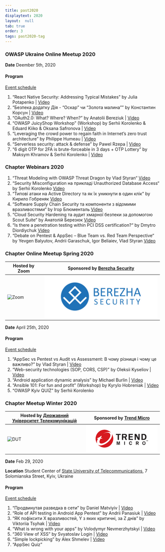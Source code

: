```yaml
---
title: past2020
displaytext: 2020
layout:  null
tab: true
order: 3
tags: past2020-tag
---
```


### OWASP Ukraine Online Meetup 2020

**Date** Deember 5th, 2020 


#### Program

[Event
schedule](https://cfp.owaspukraine.org/owaspukraine2020/schedule/)

1.  “React Native Security: Addressing Typical Mistakes” by Julia Potapenko |
    [Video](https://www.youtube.com/watch?v=SdnSHb2zFW0&list=PLBvwykOxvhNa3J67VHtmJsxT_c2LPyUNz&index=1)
2.  “Безпека додатку Дія - “Оскар” чи “Золота малина”” by Константин Корсун |
    [Video](https://www.youtube.com/watch?v=_Gn3zFPpuV8&list=PLBvwykOxvhNa3J67VHtmJsxT_c2LPyUNz&index=2)
3.  “OAuth2.0: What? Where? When?” by Anatolii Bereziuk |
    [Video](https://www.youtube.com/watch?v=kuBx8u-lAkk&list=PLBvwykOxvhNa3J67VHtmJsxT_c2LPyUNz&index=3)
4.  “OWASP JuicyShop Workshop” (Workshop) by Serhii Korolenko & Eduard Kiiko & Oksana Safronova |
    [Video](https://www.youtube.com/watch?v=fJDgXOLpmnw&list=PLBvwykOxvhNa3J67VHtmJsxT_c2LPyUNz&index=4)
5.  “Leveraging the crowd power to regain faith in Internet’s zero trust architecture” by Philippe Humeau |
    [Video](https://www.youtube.com/watch?v=R6uwwzWZJMk&list=PLBvwykOxvhNa3J67VHtmJsxT_c2LPyUNz&index=5)
6.  “Serverless security: attack & defense” by Pawel Rzepa |
    [Video](https://www.youtube.com/watch?v=iy4iw8VgyHM&list=PLBvwykOxvhNa3J67VHtmJsxT_c2LPyUNz&index=6)
7.  “6 digit OTP for 2FA is brute-forceable in 3 days + OTP Lottery” by Maksym Khramov & Serhii Korolenko |
    [Video](https://www.youtube.com/watch?v=7YlqYWEweqk&list=PLBvwykOxvhNa3J67VHtmJsxT_c2LPyUNz&index=7)

### Chapter Webinars 2020

1. “Threat Modeling with OWASP Threat Dragon by Vlad Styran“ [Video](https://www.youtube.com/watch?v=ebTyyZuIgqI&list=PLDLqQj8RuUFujgQA6WpkYMc_oDstMhsZZ&index=2&t=0s)
2. “Security Misconfiguration на прикладі Unauthorized Database Access“ by Serhii Korolenko [Video](https://www.youtube.com/watch?v=48KvKuqisk0&list=PLDLqQj8RuUFujgQA6WpkYMc_oDstMhsZZ&index=3&t=0s)
3. “Типові атаки на Active Directory та як їх уникнути в один клік“ by Кирило Гобреняк [Video](https://www.youtube.com/watch?v=cn_2234FhMs&list=PLDLqQj8RuUFujgQA6WpkYMc_oDstMhsZZ&index=4&t=0s)
4. “Software Supply Chain Security та компоненти з відомими вразливостями“ by Ігор Блюменталь [Video](https://www.youtube.com/watch?v=hYcGFs1H6kU&list=PLDLqQj8RuUFujgQA6WpkYMc_oDstMhsZZ&index=5&t=0s)
5. “Cloud Security Hardening та аудит хмарної безпеки за допомогою Scout Suite“ by Анатолій Березюк [Video](https://www.youtube.com/watch?v=e3BG9FfgmG8&list=PLDLqQj8RuUFujgQA6WpkYMc_oDstMhsZZ&index=6&t=0s)
6. “Is there a penetration testing within PCI DSS certification?“ by Dmytro Diordiychuk [Video](https://www.youtube.com/watch?v=JuPvQL-jAgA&list=PLDLqQj8RuUFujgQA6WpkYMc_oDstMhsZZ&index=7&t=0s)
7. “Debate on Pentest & AppSec – Blue Team vs. Red Team Perspective“ by Yevgen Balyutov, Andrii Garaschuk, Igor Beliaiev, Vlad Styran [Video](https://www.youtube.com/watch?v=_AI2fd6C9j4&list=PLDLqQj8RuUFujgQA6WpkYMc_oDstMhsZZ&index=8&t=0s)


### Chapter Online Meetup Spring 2020

| Hosted by Zoom | Sponsored by [Berezha Security](https://berezhasecurity.com)    |
| -------------------------------------------------------- | ------------------------------------------------------------------- |
| ![Zoom](assets/images/partners/zoom.png "Zoom")                | ![Berezha Security](assets/images/partners/berezha.png "Berezha Security") |

**Date** April 25th, 2020 


#### Program

[Event
schedule](https://cfp.owaspukraine.org/oks2m20/schedule/)

1.  “AppSec vs Pentest vs Audit vs Assessment: В чому різниця і чому це важливо?” by Vlad Styran |
    [Video](https://www.youtube.com/watch?v=of08ANtBNnM&list=PLDLqQj8RuUFszVSKOvM7nxhnzO5016-Te&index=2&t=0s)
2.  “Web-security technologies (SOP, CORS, CSP)” by Oleksii Kyseliov |
    [Video](https://www.youtube.com/watch?v=BYUsdo3RNF4&list=PLDLqQj8RuUFszVSKOvM7nxhnzO5016-Te&index=3&t=0s)
3.  “Android application dynamic analysis” by Michael Burlin |
    [Video](https://www.youtube.com/watch?v=TsJX4PYesWs&list=PLDLqQj8RuUFszVSKOvM7nxhnzO5016-Te&index=4&t=0s)
4.  “Ansible 101: For fun and profit” (Workshop) by Kyrylo Hobreniak |
    [Video](https://www.youtube.com/watch?v=YBYUTv0Bd1Q&list=PLDLqQj8RuUFszVSKOvM7nxhnzO5016-Te&index=5&t=0s)
5.  “OWASP Kyiv QUIZ” by Serhii Korolenko

### Chapter Meetup Winter 2020

| Hosted by [Державний Університет Телекомунікацій](http://www.dut.edu.ua/) | Sponsored by [Trend Micro](https://www.trendmicro.com/)        |
| -------------------------------------------------------- | ------------------------------------------------------------------- |
| ![DUT](assets/images/partners/dut.jpg "DUT")                | ![Trend Micro](assets/images/partners/trendmicro.png "Trend Micro") |

**Date** Feb 29, 2020 

**Location**
Student Center of [State University
of Telecommunications](http://www.dut.edu.ua), 7 Solomianska Street,
Kyiv, Ukraine


#### Program

[Event
schedule](https://cfp.owaspukraine.org/owaspkyivwinter2020/schedule/)

1.  “Продвинутая разведка в сети” by Daniel Matviyiv |
    [Video](https://www.youtube.com/watch?v=4kSPO9M254Y&list=PLDLqQj8RuUFt4Xpb30lhuN7cSVzgcPfWI&index=2&t=0s)
2.  “Role of API testing in Android App Pentest” by Andrii Panasiuk |
    [Video](https://www.youtube.com/watch?v=fLvECwvVZQk&list=PLDLqQj8RuUFt4Xpb30lhuN7cSVzgcPfWI&index=3&t=0s)
3.  “ЯК пофіксити Х вразливостей, Y з яких критичні, за Z днів” by Viktoriia Tsyhak |
    [Video](https://www.youtube.com/watch?v=OC9HPNSq3e4&list=PLDLqQj8RuUFt4Xpb30lhuN7cSVzgcPfWI&index=4&t=0s)
4.  “What is wrong with your apps” by Volodymyr Nevmerzhytskyi |
    [Video](https://www.youtube.com/watch?v=6e1vjORKDlM&list=PLDLqQj8RuUFt4Xpb30lhuN7cSVzgcPfWI&index=5&t=0s)
5.  “360 View of XSS” by Svyatoslav Login |
    [Video](https://www.youtube.com/watch?v=fqVLAVoSM7I&list=PLDLqQj8RuUFt4Xpb30lhuN7cSVzgcPfWI&index=7&t=0s)
6.  “Simple lockpicking” by Alex Shmelev |
    [Video](https://www.youtube.com/watch?v=_GeBEmWqQnQ&list=PLDLqQj8RuUFt4Xpb30lhuN7cSVzgcPfWI&index=6&t=0s)
7.  “AppSec Quiz”